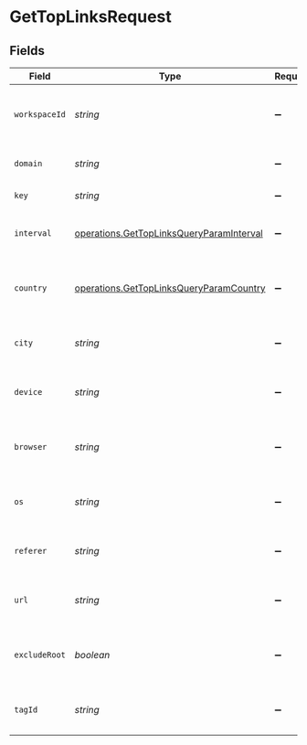 # GetTopLinksRequest


## Fields

| Field                                                                                                | Type                                                                                                 | Required                                                                                             | Description                                                                                          |
| ---------------------------------------------------------------------------------------------------- | ---------------------------------------------------------------------------------------------------- | ---------------------------------------------------------------------------------------------------- | ---------------------------------------------------------------------------------------------------- |
| `workspaceId`                                                                                        | *string*                                                                                             | :heavy_minus_sign:                                                                                   | The ID of the workspace the link belongs to.                                                         |
| `domain`                                                                                             | *string*                                                                                             | :heavy_minus_sign:                                                                                   | The domain of the short link.                                                                        |
| `key`                                                                                                | *string*                                                                                             | :heavy_minus_sign:                                                                                   | The short link slug.                                                                                 |
| `interval`                                                                                           | [operations.GetTopLinksQueryParamInterval](../../models/operations/gettoplinksqueryparaminterval.md) | :heavy_minus_sign:                                                                                   | The interval to retrieve analytics for.                                                              |
| `country`                                                                                            | [operations.GetTopLinksQueryParamCountry](../../models/operations/gettoplinksqueryparamcountry.md)   | :heavy_minus_sign:                                                                                   | The country to retrieve analytics for.                                                               |
| `city`                                                                                               | *string*                                                                                             | :heavy_minus_sign:                                                                                   | The city to retrieve analytics for.                                                                  |
| `device`                                                                                             | *string*                                                                                             | :heavy_minus_sign:                                                                                   | The device to retrieve analytics for.                                                                |
| `browser`                                                                                            | *string*                                                                                             | :heavy_minus_sign:                                                                                   | The browser to retrieve analytics for.                                                               |
| `os`                                                                                                 | *string*                                                                                             | :heavy_minus_sign:                                                                                   | The OS to retrieve analytics for.                                                                    |
| `referer`                                                                                            | *string*                                                                                             | :heavy_minus_sign:                                                                                   | The referer to retrieve analytics for.                                                               |
| `url`                                                                                                | *string*                                                                                             | :heavy_minus_sign:                                                                                   | The URL to retrieve analytics for.                                                                   |
| `excludeRoot`                                                                                        | *boolean*                                                                                            | :heavy_minus_sign:                                                                                   | Whether to exclude the root link from the response.                                                  |
| `tagId`                                                                                              | *string*                                                                                             | :heavy_minus_sign:                                                                                   | The tag ID to retrieve analytics for.                                                                |